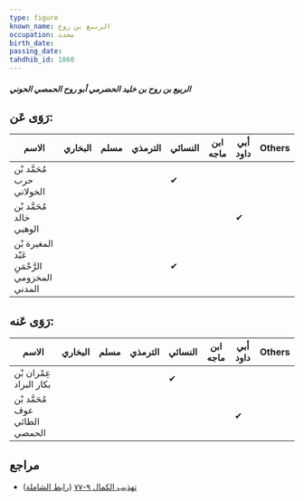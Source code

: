 ```yaml
---
type: figure
known_name: الربيع بن روح
occupation: محدث
birth_date:
passing_date:
tahdhib_id: 1860
---
```

##### الربيع بن روح بن خليد الحضرمي أبو روح الحمصي الحوني

## رَوَى عَن:
| الاسم                                         | البخاري | مسلم | الترمذي | النسائي | ابن ماجه | أبي داود | Others |
| --------------------------------------------- | ------- | ---- | ------- | ------- | -------- | -------- | ------ |
| مُحَمَّد بْن حرب الخولاني                     |         |      |         | ✔       |          |          |        |
| مُحَمَّد بْن خالد الوهبي                      |         |      |         |         |          | ✔        |        |
| المغيرة بْن عَبْد الرَّحْمَنِ المخزومي المدني |         |      |         | ✔       |          |          |        |
## رَوَى عَنه:
| الاسم                          | البخاري | مسلم | الترمذي | النسائي | ابن ماجه | أبي داود | Others |
| ------------------------------ | ------- | ---- | ------- | ------- | -------- | -------- | ------ |
| عِمْران بْن بكار البراد        |         |      |         | ✔       |          |          |        |
| مُحَمَّد بْن عوف الطائي الحمصي |         |      |         |         |          | ✔        |        |
## مراجع
- [تهذيب الكمال ٩-٧٧](obsidian://open?vault=Tahdhib-al-Kamal&file=Figures/١٨٦٠-الربيع%20بن%20روح%20بن%20خليد%20الحضرمي%20أبو%20روح%20الحمصي%20الحوني) ([رابط الشاملة](https://shamela.ws/book/3722/4317))